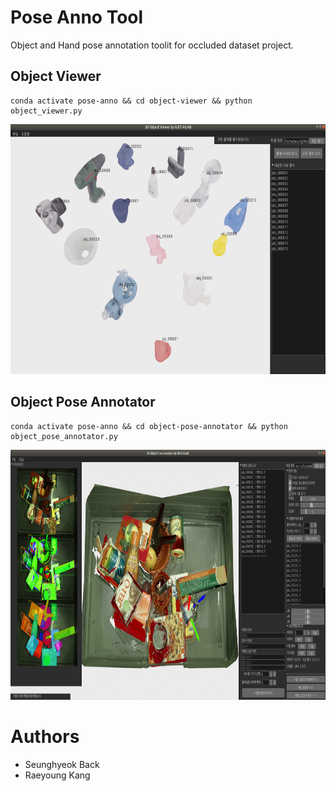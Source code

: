# Pose Anno Tool

Object and Hand pose annotation toolit for occluded dataset project.


## Object Viewer
```
conda activate pose-anno && cd object-viewer && python object_viewer.py
```
<img src="./object-viewer/lib/object_viewer.png" height="400">

## Object Pose Annotator

```
conda activate pose-anno && cd object-pose-annotator && python object_pose_annotator.py
```
<img src="./object-pose-annotator/lib/object_pose_annotator.png" height="400">


# Authors

- Seunghyeok Back
- Raeyoung Kang
